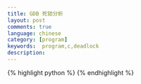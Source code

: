 ```yaml
---
title: GDB 死锁分析
layout: post
comments: true
language: chinese
category: [program]
keywords:  program,c,deadlock
description:
---
```



<!-- more -->


{% highlight python %}
{% endhighlight %}
